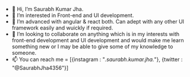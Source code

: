 - 👋 Hi, I’m Saurabh Kumar Jha.
- 👀 I’m interested in Front-end and UI development. 
- 🌱 I’m advanced with angular & react both. Can adept with any other UI framework easily and wuickly if required. 
- 💞️ I’m looking to collaborate on anything which is in my interests with front-end development and UI development and would make me learn something new or I may be able to give some of my knowledge to someone.
- 📫 You can reach me = [{instagram : "_.saurabh.kumar.jha._"},
{twitter : "@SaurabhJha4356"}]
 
<!---
I am a software engineer intern currently working with amantya technologies for front end development and learning git and many thing along with it like I am doing UI and UX also 
and want to learn as much as possible under the guidance of my superb mentor who is filled with so much knowledge to offer. I am so grateful to amantya technologies for providing me
the opportunity to create my career with their prestigious and highly cultured organisation. Really enjoying my work which is offering me to learn and grow and would be uploading my
projects which are to my personal only here as a public repository and had to learn git also for the company purposes. Thank you, have a good day.
--->
